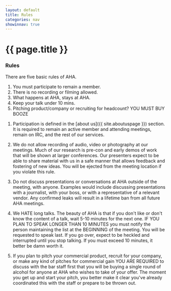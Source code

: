 ```yaml
---
layout: default
title: Rules
categories: nav
showinnav: true
---
```


# {{ page.title }}

### Rules
There are five basic rules of AHA.

1. You must participate to remain a member.
2. There is no recording or filming allowed.
3. What happens at AHA, stays at AHA.
4. Keep your talk under 10 mins.
5. Pitching product/company or recruiting for headcount? YOU MUST BUY BOOZE

1) Participation is defined in the [about us]({{ site.aboutuspage }}) section. It is required to remain an active
member and attending meetings, remain on IRC, and the rest of our services.

2) We do not allow recording of audio, video or photography at our meetings. Much of our research is pre-con
and early demos of work that will be shown at larger conferences. Our presenters expect to be able to share
material with us in a safe manner that allows feedback and fostering of new ideas. You will be ejected from
the meeting location if you violate this rule.

3) Do not discuss presentations or conversations at AHA outside of the meeting, with anyone. Examples would include
discussing presentations with a journalist, with your boss, or with a representative of a relevant vendor.
Any confirmed leaks will result in a lifetime ban from all future AHA meetings.

4) We HATE long talks. The beauty of AHA is that if you don't like or don't know the content of a talk, wait 5-10
minutes for the next one. IF YOU PLAN TO SPEAK LONGER THAN 10 MINUTES you must notify the person maintaining
the list at the BEGINNING of the meeting. You will be requested to speak last. If you go over, expect to be
heckled and interrupted until you stop talking. If you must exceed 10 minutes, it better be damn worth it.

5) If you plan to pitch your commercial product, recruit for your company, or make any kind of pitches for commercial gain YOU ARE REQUIRED to discuss with the bar staff first that you will be buying a single round of alcohol for anyone at AHA who wishes to take of your offer. The moment you get up and start your pitch, you better make it clear you've already coordinated this with the staff or prepare to be thrown out.

